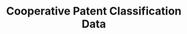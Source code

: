 ---
layout: default
bigquery: https://console.cloud.google.com/bigquery?p=patents-public-data&d=cpc&page=dataset
citation: '“Cooperative Patent Classification” by the EPO and USPTO, for public use. '
contributors: EPO, USPTO
cost: None
description: Cooperative Patent Classification Data contains the scheme and definitions
  of the Cooperative Patent Classification system for classifying patent documents.
  The CPC is the result of a partnership between the EPO and the USPTO in their joint
  effort to develop a common, internationally compatible classification system for
  technical documents, in particular patent publications, which will be used by both
  offices in the patent granting process
documentation: https://www.cooperativepatentclassification.org/cpcSchemeAndDefinitions
last_edit: 04/09/2022, 10:27:41
location: https://www.cooperativepatentclassification.org/index
maintained_by: USPTO, EPO
schema_fields:
- child_groups
- breakdown_code
- informativeReferences
- ipc_concordant
- informative_references
- parents
- dateRevised
- symbol
- synonyms
- limitingReferences
- sizeCache
- notAllocatable
- titleFull
- limiting_references
- breakdownCode
- not_allocatable
- application_references
- titlePart
- status
- childGroups
- residualReferences
- additional_only
- date_revised
- residual_references
- ipcConcordant
- children
- title_part
- definition
- applicationReferences
- level
- title_full
- glossary
shortname: cooperative_patent_classification
tags:
- patents
- science
title: Cooperative Patent Classification Data
uuid: 984374a7-16e9-4b35-9445-458daceb01bf
---